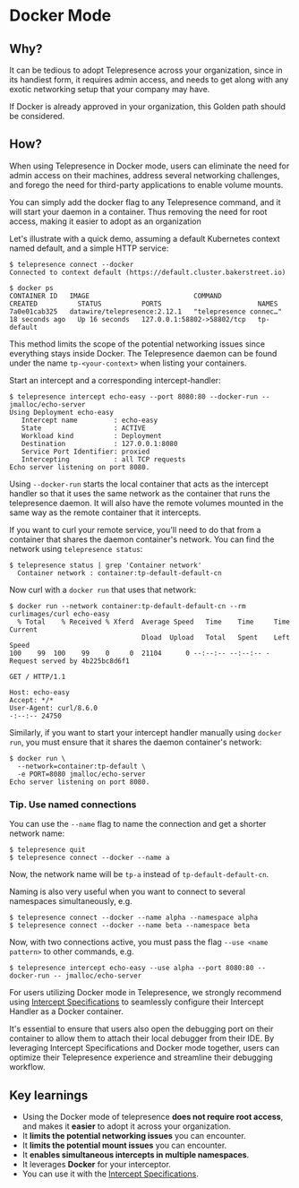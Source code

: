 # Docker Mode

## Why?

It can be tedious to adopt Telepresence across your organization, since in its handiest form, it requires admin access, and needs to get along with any exotic networking setup that your company may have.

If Docker is already approved in your organization, this Golden path should be considered.

## How?

When using Telepresence in Docker mode, users can eliminate the need for admin access on their machines, address several networking challenges, and forego the need for third-party applications to enable volume mounts.

You can simply add the docker flag to any Telepresence command, and it will start your daemon in a container. Thus removing the need for root access, making it easier to adopt as an organization

Let's illustrate with a quick demo, assuming a default Kubernetes context named default, and a simple HTTP service:

```cli
$ telepresence connect --docker
Connected to context default (https://default.cluster.bakerstreet.io)

$ docker ps
CONTAINER ID   IMAGE                          COMMAND                  CREATED          STATUS          PORTS                        NAMES
7a0e01cab325   datawire/telepresence:2.12.1   "telepresence connec…"   18 seconds ago   Up 16 seconds   127.0.0.1:58802->58802/tcp   tp-default
```

This method limits the scope of the potential networking issues since everything stays inside Docker. The Telepresence daemon can be found under the name `tp-<your-context>` when listing your containers.

Start an intercept and a corresponding intercept-handler:

```cli
$ telepresence intercept echo-easy --port 8080:80 --docker-run -- jmalloc/echo-server
Using Deployment echo-easy
   Intercept name         : echo-easy
   State                  : ACTIVE
   Workload kind          : Deployment
   Destination            : 127.0.0.1:8080
   Service Port Identifier: proxied
   Intercepting           : all TCP requests
Echo server listening on port 8080.
```

Using `--docker-run` starts the local container that acts as the intercept handler so that it uses the same network as the container that runs the telepresence daemon. It will also have the remote volumes mounted in the same way as the remote container that it intercepts.

If you want to curl your remote service, you'll need to do that from a container that shares the daemon container's network. You can find the network using `telepresence status`:

```cli
$ telepresence status | grep 'Container network'
  Container network : container:tp-default-default-cn
```

Now curl with a `docker run` that uses that network:

```cli
$ docker run --network container:tp-default-default-cn --rm curlimages/curl echo-easy
  % Total    % Received % Xferd  Average Speed   Time    Time     Time  Current
                                 Dload  Upload   Total   Spent    Left  Speed
100    99  100    99    0     0  21104      0 --:--:-- --:--:-- -Request served by 4b225bc8d6f1

GET / HTTP/1.1

Host: echo-easy
Accept: */*
User-Agent: curl/8.6.0
-:--:-- 24750
```

Similarly, if you want to start your intercept handler manually using `docker run`, you must ensure that it shares the daemon container's network:

```cli
$ docker run \
  --network=container:tp-default \
  -e PORT=8080 jmalloc/echo-server
Echo server listening on port 8080.
```

### Tip. Use named connections

You can use the `--name` flag to name the connection and get a shorter network name:

```
$ telepresence quit
$ telepresence connect --docker --name a
```

Now, the network name will be `tp-a` instead of `tp-default-default-cn`.

Naming is also very useful when you want to connect to several namespaces simultaneously, e.g.

```
$ telepresence connect --docker --name alpha --namespace alpha
$ telepresence connect --docker --name beta --namespace beta
```

Now, with two connections active, you must pass the flag `--use <name pattern>` to other commands, e.g.

```
$ telepresence intercept echo-easy --use alpha --port 8080:80 --docker-run -- jmalloc/echo-server
```

For users utilizing Docker mode in Telepresence, we strongly recommend using [Intercept Specifications](intercept-specifications.md) to seamlessly configure their Intercept Handler as a Docker container.

It's essential to ensure that users also open the debugging port on their container to allow them to attach their local debugger from their IDE. By leveraging Intercept Specifications and Docker mode together, users can optimize their Telepresence experience and streamline their debugging workflow.

## Key learnings

* Using the Docker mode of telepresence **does not require root access**, and makes it **easier** to adopt it across your organization.
* It **limits the potential networking issues** you can encounter.
* It **limits the potential mount issues** you can encounter.
* It **enables simultaneous intercepts in multiple namespaces**.
* It leverages **Docker** for your interceptor.
* You can use it with the [Intercept Specifications](intercept-specifications.md).

